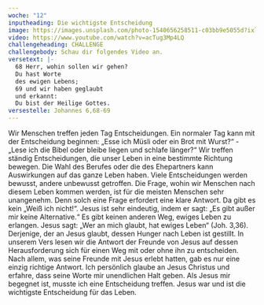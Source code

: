 ```yaml
---
woche: "12"
inputheading: Die wichtigste Entscheidung
image: https://images.unsplash.com/photo-1540656258511-c03bb9e5055d?ixlib=rb-1.2.1&auto=format&fit=crop&w=701&q=80
video: https://www.youtube.com/watch?v=acTug3Mp4LQ
challengeheading: CHALLENGE
challengebody: Schau dir folgendes Video an.
versetext: |-
  68 Herr, wohin sollen wir gehen?
  Du hast Worte
  des ewigen Lebens;
  69 und wir haben geglaubt
  und erkannt:
  Du bist der Heilige Gottes.
versestelle: Johannes 6,68-69
---
```

Wir Menschen treffen jeden Tag
Entscheidungen. Ein normaler Tag kann
mit der Entscheidung beginnen: „Esse
ich Müsli oder ein Brot mit Wurst?“ -
„Lese ich die Bibel oder bleibe liegen
und schlafe länger?“
Wir treffen ständig Entscheidungen, die
unser Leben in eine bestimmte Richtung
bewegen. Die Wahl des Berufes oder die
des Ehepartners kann Auswirkungen auf
das ganze Leben haben. Viele Entscheidungen
werden bewusst, andere unbewusst
getroffen. Die Frage, wohin wir
Menschen nach diesem Leben kommen
werden, ist für die meisten Menschen
sehr unangenehm. Denn solch eine Frage
erfordert eine klare Antwort. Da gibt es
kein „Weiß ich nicht!“. Jesus ist sehr
eindeutig, indem er sagt: „Es gibt außer
mir keine Alternative.“ Es gibt keinen
anderen Weg, ewiges Leben zu erlangen.
Jesus sagt: „Wer an mich glaubt, hat
ewiges Leben“ (Joh. 3,36). Derjenige,
der an Jesus glaubt, dessen Hunger
nach Leben ist gestillt. In unserem
Vers lesen wir die Antwort der Freunde
von Jesus auf dessen Herausforderung
sich für einen Weg mit oder ohne ihn
zu entscheiden. Nach allem, was seine
Freunde mit Jesus erlebt hatten, gab es
nur eine einzig richtige Antwort.
Ich persönlich glaube an Jesus Christus
und erfahre, dass seine Worte mir unendlichen
Halt geben. Als Jesus mir begegnet
ist, musste ich eine Entscheidung
treffen. Jesus war und ist die wichtigste
Entscheidung für das Leben.